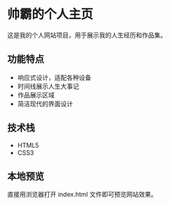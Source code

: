 # 帅霸的个人主页

这是我的个人网站项目，用于展示我的人生经历和作品集。

## 功能特点

- 响应式设计，适配各种设备
- 时间线展示人生大事记
- 作品展示区域
- 简洁现代的界面设计

## 技术栈

- HTML5
- CSS3

## 本地预览

直接用浏览器打开 index.html 文件即可预览网站效果。 